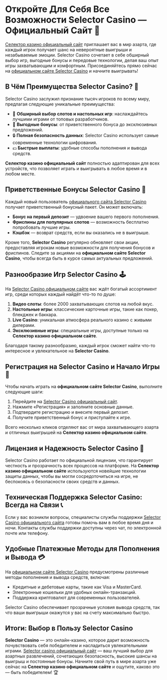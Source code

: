 # Откройте Для Себя Все Возможности Selector Casino — Официальный Сайт 🎲

[Селектор казино официальный сайт](https://gosel.pl/SELVK) приглашает вас в мир азарта, где каждый игрок получает шанс на невероятные выигрыши и незабываемые эмоции. Selector Casino сочетает в себе обширный выбор игр, выгодные бонусы и передовые технологии, делая ваш опыт игры захватывающим и комфортным. Присоединяйтесь прямо сейчас на [официальном сайте Selector Casino](https://gosel.pl/SELVK) и начните выигрывать!

## В Чём Преимущества Selector Casino? 🌟

Selector Casino заслужил признание тысяч игроков по всему миру, предлагая следующие уникальные преимущества:

- 🎰 **Обширный выбор слотов и настольных игр**: наслаждайтесь лучшими играми от топовых разработчиков.
- 🎉 **Выгодные бонусы**: от приветственного бонуса до эксклюзивных предложений.
- 🔒 **Полная безопасность данных**: Selector Casino использует самые современные технологии шифрования.
- 💵 **Быстрые выплаты**: удобные способы пополнения и вывода средств.

**Селектор казино официальный сайт** полностью адаптирован для всех устройств, что позволяет играть и выигрывать в любое время и в любом месте.

## Приветственные Бонусы Selector Casino 🎁

Каждый новый пользователь [официального сайта Selector Casino](https://gosel.pl/SELVK) получает приветственный бонусный пакет. Он может включать:

- **Бонус на первый депозит** — удвоение вашего первого пополнения.
- **Фриспины для популярных слотов** — возможность бесплатно попробовать лучшие игры.
- **Кэшбэк** — возврат средств, если вы оказались не в выигрыше.

Кроме того, **Selector Casino** регулярно обновляет свои акции, предоставляя игрокам новые возможности для получения бонусов и фриспинов. Следите за акциями на **официальном сайте Selector Casino**, чтобы всегда быть в курсе самых актуальных предложений.

## Разнообразие Игр Selector Casino 🕹️

На [Selector Casino официальном сайте](https://gosel.pl/SELVK) вас ждёт богатый ассортимент игр, среди которых каждый найдёт что-то по душе:

1. **Видео слоты**: более 2000 захватывающих слотов на любой вкус.
2. **Настольные игры**: классические карточные игры, такие как покер, блекджек и баккара.
3. **Live Casino**: уникальная атмосфера реального казино с живыми дилерами.
4. **Эксклюзивные игры**: специальные игры, доступные только на **Селектор казино официальном сайте**.

Благодаря такому разнообразию, каждый игрок сможет найти что-то интересное и увлекательное на **Selector Casino**.

## Регистрация на Selector Casino и Начало Игры 🚀

Чтобы начать играть на **официальном сайте Selector Casino**, выполните следующие шаги:

1. Перейдите на [Selector Casino официальный сайт](https://gosel.pl/SELVK).
2. Нажмите «Регистрация» и заполните основные данные.
3. Подтвердите регистрацию и внесите первый депозит.
4. Получите приветственный бонус и приступайте к игре.

Всего несколько кликов отделяют вас от мира захватывающего азарта и отличных выигрышей на **Селектор казино официальном сайте**.

## Лицензия и Надежность Selector Casino 🔐

Selector Casino работает по официальной лицензии, что гарантирует честность и прозрачность всех процессов на платформе. На **Селектор казино официальном сайте** используются новейшие технологии защиты данных, чтобы вы могли сосредоточиться на игре, не беспокоясь о безопасности своих средств и данных.

## Техническая Поддержка Selector Casino: Всегда на Связи 📞

Если у вас возникли вопросы, специалисты службы поддержки [Selector Casino официального сайта](https://gosel.pl/SELVK) готовы помочь вам в любое время дня и ночи. Контакты службы поддержки доступны через чат, по электронной почте или телефону.

## Удобные Платежные Методы для Пополнения и Вывода 💳

На [официальном сайте Selector Casino](https://gosel.pl/SELVK) предусмотрены различные методы пополнения и вывода средств, включая:

- Кредитные и дебетовые карты, такие как Visa и MasterCard.
- Электронные кошельки для удобных онлайн-транзакций.
- Поддержка криптовалют для современных пользователей.

Selector Casino обеспечивает прозрачные условия вывода средств, так что ваши выигрыши окажутся у вас на счету максимально быстро.

## Итоги: Выбор в Пользу Selector Casino

**Selector Casino** — это онлайн-казино, которое дарит возможность почувствовать себя победителем и насладиться увлекательными играми. [Selector casino официальный сайт](https://gosel.pl/SELVK) — ваш лучший выбор для азартных развлечений, сочетающих безопасность, высокие шансы на выигрыш и постоянные бонусы. Начните свой путь в мире азарта уже сейчас на **Селектор казино официальном сайте** и ощутите, каково это — быть победителем! 🏆
